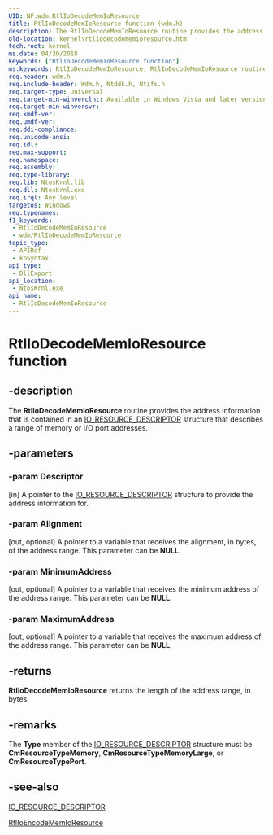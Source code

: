```yaml
---
UID: NF:wdm.RtlIoDecodeMemIoResource
title: RtlIoDecodeMemIoResource function (wdm.h)
description: The RtlIoDecodeMemIoResource routine provides the address information that is contained in an IO_RESOURCE_DESCRIPTOR structure that describes a range of memory or I/O port addresses.
old-location: kernel\rtliodecodememioresource.htm
tech.root: kernel
ms.date: 04/30/2018
keywords: ["RtlIoDecodeMemIoResource function"]
ms.keywords: RtlIoDecodeMemIoResource, RtlIoDecodeMemIoResource routine [Kernel-Mode Driver Architecture], k109_27e29ad7-3e41-44ad-b3da-027180f51d2a.xml, kernel.rtliodecodememioresource, wdm/RtlIoDecodeMemIoResource
req.header: wdm.h
req.include-header: Wdm.h, Ntddk.h, Ntifs.h
req.target-type: Universal
req.target-min-winverclnt: Available in Windows Vista and later versions of Windows.
req.target-min-winversvr: 
req.kmdf-ver: 
req.umdf-ver: 
req.ddi-compliance: 
req.unicode-ansi: 
req.idl: 
req.max-support: 
req.namespace: 
req.assembly: 
req.type-library: 
req.lib: NtosKrnl.lib
req.dll: NtosKrnl.exe
req.irql: Any level
targetos: Windows
req.typenames: 
f1_keywords:
 - RtlIoDecodeMemIoResource
 - wdm/RtlIoDecodeMemIoResource
topic_type:
 - APIRef
 - kbSyntax
api_type:
 - DllExport
api_location:
 - NtosKrnl.exe
api_name:
 - RtlIoDecodeMemIoResource
---
```


# RtlIoDecodeMemIoResource function


## -description

The <b>RtlIoDecodeMemIoResource</b> routine provides the address information that is contained in an <a href="/windows-hardware/drivers/ddi/wdm/ns-wdm-_io_resource_descriptor">IO_RESOURCE_DESCRIPTOR</a> structure that describes a range of memory or I/O port addresses.

## -parameters

### -param Descriptor 

[in]
A pointer to the <a href="/windows-hardware/drivers/ddi/wdm/ns-wdm-_io_resource_descriptor">IO_RESOURCE_DESCRIPTOR</a> structure to provide the address information for.

### -param Alignment 

[out, optional]
A pointer to a variable that receives the alignment, in bytes, of the address range. This parameter can be <b>NULL</b>.

### -param MinimumAddress 

[out, optional]
A pointer to a variable that receives the minimum address of the address range. This parameter can be <b>NULL</b>.

### -param MaximumAddress 

[out, optional]
A pointer to a variable that receives the maximum address of the address range. This parameter can be <b>NULL</b>.

## -returns

<b>RtlIoDecodeMemIoResource</b> returns the length of the address range, in bytes.

## -remarks

The <b>Type</b> member of the <a href="/windows-hardware/drivers/ddi/wdm/ns-wdm-_io_resource_descriptor">IO_RESOURCE_DESCRIPTOR</a> structure must be <b>CmResourceTypeMemory</b>, <b>CmResourceTypeMemoryLarge</b>, or <b>CmResourceTypePort</b>.

## -see-also

<a href="/windows-hardware/drivers/ddi/wdm/ns-wdm-_io_resource_descriptor">IO_RESOURCE_DESCRIPTOR</a>



<a href="/windows-hardware/drivers/ddi/wdm/nf-wdm-rtlioencodememioresource">RtlIoEncodeMemIoResource</a>
